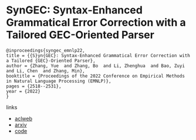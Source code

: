 # SynGEC: Syntax-Enhanced Grammatical Error Correction with a Tailored GEC-Oriented Parser

```
@inproceedings{syngec_emnlp22,
title = {{S}yn{GEC}: Syntax-Enhanced Grammatical Error Correction with a Tailored {GEC}-Oriented Parser},
author = {Zhang, Yue  and Zhang, Bo  and Li, Zhenghua  and Bao, Zuyi  and Li, Chen  and Zhang, Min},
booktitle = {Proceedings of the 2022 Conference on Empirical Methods in Natural Language Processing (EMNLP)},
pages = {2518--2531},
year = {2022}
}
```

links
- [aclweb](https://aclanthology.org/2022.emnlp-main.162)
- [arxiv](https://arxiv.org/abs/2210.12484)
- [code](https://github.com/HillZhang1999/SynGEC)
